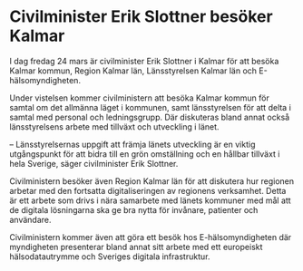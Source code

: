 # Civilminister Erik Slottner besöker Kalmar

I dag fredag 24 mars är civilminister Erik Slottner i Kalmar för att besöka Kalmar kommun, Region Kalmar län, Länsstyrelsen Kalmar län och E-hälsomyndigheten.

Under vistelsen kommer civilministern att besöka Kalmar kommun för samtal om det allmänna läget i kommunen, samt länsstyrelsen för att delta i samtal med personal och ledningsgrupp. Där diskuteras bland annat också länsstyrelsens arbete med tillväxt och utveckling i länet.

– Länsstyrelsernas uppgift att främja länets utveckling är en viktig utgångspunkt för att bidra till en grön omställning och en hållbar tillväxt i hela Sverige, säger civilminister Erik Slottner.

Civilministern besöker även Region Kalmar län för att diskutera hur regionen arbetar med den fortsatta digitaliseringen av regionens verksamhet. Detta är ett arbete som drivs i nära samarbete med länets kommuner med mål att de digitala lösningarna ska ge bra nytta för invånare, patienter och användare.

Civilministern kommer även att göra ett besök hos E-hälsomyndigheten där myndigheten presenterar bland annat sitt arbete med ett europeiskt hälsodatautrymme och Sveriges digitala infrastruktur.
